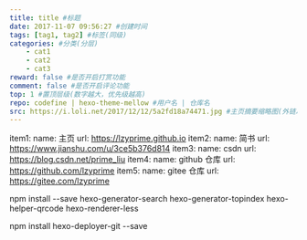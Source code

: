 ```yaml
---
title: title #标题
date: 2017-11-07 09:56:27 #创建时间
tags: [tag1, tag2] #标签(同级)
categories: #分类(分层)
    - cat1
    - cat2
    - cat3
reward: false #是否开启打赏功能
comment: false #是否开启评论功能
top: 1 #置顶层级(数字越大，优先级越高)
repo: codefine | hexo-theme-mellow #用户名 | 仓库名
src: https://i.loli.net/2017/12/12/5a2fd18a74471.jpg #主页摘要缩略图(外链以及相对资源均可)
---
```


  item1:
    name: 主页
    url: https://lzyprime.github.io
  item2:
    name: 简书
    url: https://www.jianshu.com/u/3ce5b376d814
  item3:
    name: csdn
    url: https://blog.csdn.net/prime_liu
  item4:
    name: github 仓库
    url: https://github.com/lzyprime
  item5:
    name: gitee 仓库
    url: https://gitee.com/lzyprime

npm install --save hexo-generator-search hexo-generator-topindex hexo-helper-qrcode hexo-renderer-less


npm install hexo-deployer-git --save
